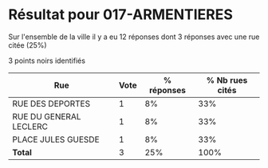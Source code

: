 # Résultat pour 017-ARMENTIERES

Sur l'ensemble de la ville il y a eu 12 réponses dont 3 réponses avec une rue citée (25%)

3 points noirs identifiés

| Rue | Vote | % réponses | % Nb rues cités|
|-----|------|------------|----------------|
| RUE DES DEPORTES | 1 | 8% | 33%|
| RUE DU GENERAL LECLERC | 1 | 8% | 33%|
| PLACE JULES GUESDE | 1 | 8% | 33%|
| **Total** | 3 | 25% | 100%|

